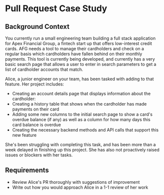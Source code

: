 # Pull Request Case Study

## Background Context
You currently run a small engineering team building a full stack 
application for Apex Financial Group, a fintech start up that offers 
low-interest credit cards. AFG needs a tool to manage their cardholders 
and check on a regular basis which cardholders have fallen behind on their 
monthly payments. This tool is currently being developed, and 
currently has a very basic search page that allows a user to enter in 
search parameters to get a list of cardholder accounts that match.

Alice, a junior engineer on your team, has been tasked with adding to 
that feature. Her project includes:

- Creating an account details page that displays information about the 
  cardholder:
- Creating a history table that shows when the cardholder has made 
  payments on their card
- Adding some new columns to the initial search page to show a card's 
  overdue balance (if any) as well as a column for how many days this card 
  balance is overdue
- Creating the necessary backend methods and API calls that support this 
  new feature

She's been struggling with completing this task, and has been more than a week 
delayed in finishing up this project. She has also not proactively raised
issues or blockers with her tasks.

## Requirements
- Review Alice's PR thoroughly with suggestions of improvement
- Write out how you would approach Alice in a 1-1 review of her work